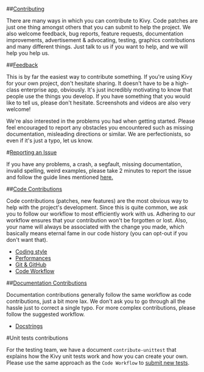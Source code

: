 ##[Contributing](http://kivy.org/docs/contribute.html)

There are many ways in which you can contribute to Kivy.
Code patches are just one thing amongst others that you can submit to help the
project. We also welcome feedback, bug reports, feature requests, documentation
improvements, advertisement & advocating, testing, graphics contributions and
many different things. Just talk to us if you want to help, and we will help you
help us.

##[Feedback](http://kivy.org/docs/contact.html)

This is by far the easiest way to contribute something. If you're using
Kivy for your own project, don't hesitate sharing. It doesn't have to be a
high-class enterprise app, obviously. It's just incredibly motivating to
know that people use the things you develop. If you have something that
you would like to tell us, please don't
hesitate. Screenshots and videos are also very welcome!


We're also interested in the problems you had when getting started. Please
feel encouraged to report any obstacles you encountered such as missing
documentation, misleading directions or similar.
We are perfectionists, so even if it's just a typo, let us know.

#[Reporting an Issue](http://kivy.org/docs/contribute.html#reporting-an-issue)

If you have any problems, a crash, a segfault, missing documentation, invalid
spelling, weird examples, please take 2 minutes to report the issue and follow
the guide lines mentioned
[here.](http://kivy.org/docs/contribute.html#reporting-an-issue)

##[Code Contributions](http://kivy.org/docs/contribute.html#code-contributions)

Code contributions (patches, new features) are the most obvious way to help with
the project's development. Since this is quite common, we ask you to follow our
workflow to most efficiently work with us. Adhering to our workflow ensures that
your contribution won't be forgotten or lost. Also, your name will always be
associated with the change you made, which basically means eternal fame in our
code history (you can opt-out if you don't want that).


* [Coding style](http://kivy.org/docs/contribute.html#coding-style)
* [Performances](http://kivy.org/docs/contribute.html#performances)
* [Git & GitHub](http://kivy.org/docs/contribute.html#git-github)
* [Code Workflow](http://kivy.org/docs/contribute.html#code-workflow)

##[Documentation Contributions](http://kivy.org/docs/contribute.html#documentation-contributions)

Documentation contributions generally follow the same workflow as code
contributions, just a bit more lax. We don't ask you to go through all the
hassle just to correct a single typo. For more complex contributions, please
follow the suggested workflow.


* [Docstrings](http://kivy.org/docs/contribute.html#docstrings)


#Unit tests contributions

For the testing team, we have a document `contribute-unittest` that
explains how the Kivy unit tests work and how you can create your own. Please
use the same approach as the `Code Workflow` to
[submit new tests](http://kivy.org/docs/contribute.html#unit-tests-contributions).
